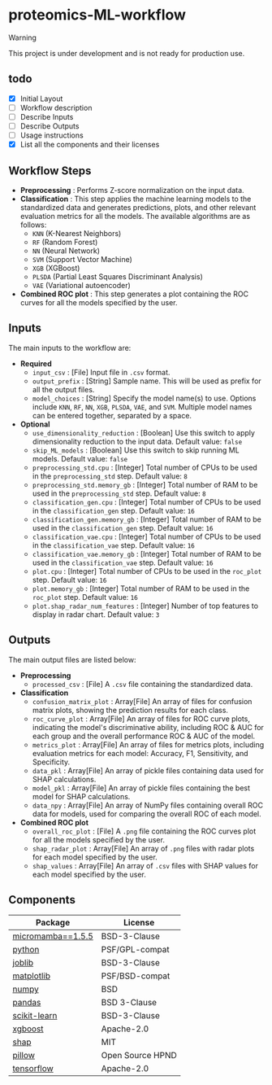 # proteomics-ML-workflow

> [!WARNING]
> This project is under development and is not ready for production use.

## todo

- [x] Initial Layout
- [ ] Workflow description
- [ ] Describe Inputs
- [ ] Describe Outputs
- [ ] Usage instructions
- [x] List all the components and their licenses

## Workflow Steps

- **Preprocessing** : Performs Z-score normalization on the input data.
- **Classification** : This step applies the machine learning models to the standardized data and generates predictions, plots, and other relevant evaluation metrics for all the models. The available algorithms are as follows:
  - `KNN` (K-Nearest Neighbors)
  - `RF` (Random Forest)
  - `NN` (Neural Network)
  - `SVM` (Support Vector Machine)
  - `XGB` (XGBoost)
  - `PLSDA` (Partial Least Squares Discriminant Analysis)
  - `VAE` (Variational autoencoder)
- **Combined ROC plot** : This step generates a plot containing the ROC curves for all the models specified by the user.

## Inputs

The main inputs to the workflow are:

- **Required**
  - `input_csv` : [File] Input file in `.csv` format.
  - `output_prefix` : [String] Sample name. This will be used as prefix for all the output files.
  - `model_choices` : [String] Specify the model name(s) to use. Options include `KNN`, `RF`, `NN`, `XGB`, `PLSDA`, `VAE`, and `SVM`. Multiple model names can be entered together, separated by a space.
- **Optional**
  - `use_dimensionality_reduction` : [Boolean] Use this switch to apply dimensionality reduction to the input data. Default value: `false`
  - `skip_ML_models` : [Boolean] Use this switch to skip running ML models. Default value: `false`
  - `preprocessing_std.cpu` : [Integer] Total number of CPUs to be used in the `preprocessing_std` step. Default value: `8`
  - `preprocessing_std.memory_gb` : [Integer] Total number of RAM to be used in the `preprocessing_std` step. Default value: `8`
  - `classification_gen.cpu` : [Integer] Total number of CPUs to be used in the `classification_gen` step. Default value: `16`
  - `classification_gen.memory_gb` : [Integer] Total number of RAM to be used in the `classification_gen` step. Default value: `16`
  - `classification_vae.cpu` : [Integer] Total number of CPUs to be used in the `classification_vae` step. Default value: `16`
  - `classification_vae.memory_gb` : [Integer] Total number of RAM to be used in the `classification_vae` step. Default value: `16`
  - `plot.cpu` : [Integer] Total number of CPUs to be used in the `roc_plot` step. Default value: `16`
  - `plot.memory_gb` : [Integer] Total number of RAM to be used in the `roc_plot` step. Default value: `16`
  - `plot.shap_radar_num_features` : [Integer] Number of top features to display in radar chart. Default value: `3`

## Outputs

The main output files are listed below:

- **Preprocessing**
  - `processed_csv` : [File] A `.csv` file containing the standardized data.
- **Classification**
  - `confusion_matrix_plot` : Array[File] An array of files for confusion matrix plots, showing the prediction results for each class.
  - `roc_curve_plot` : Array[File] An array of files for ROC curve plots, indicating the model's discriminative ability, including ROC & AUC for each group and the overall performance ROC & AUC of the model.
  - `metrics_plot` : Array[File] An array of files for metrics plots, including evaluation metrics for each model: Accuracy, F1, Sensitivity, and Specificity.
  - `data_pkl` : Array[File] An array of pickle files containing data used for SHAP calculations.
  - `model_pkl` : Array[File] An array of pickle files containing the best model for SHAP calculations.
  - `data_npy` : Array[File]  An array of NumPy files containing overall ROC data for models, used for comparing the overall ROC of each model.
- **Combined ROC plot**
  - `overall_roc_plot` : [File] A `.png` file containing the ROC curves plot for all the models specified by the user.
  - `shap_radar_plot` : Array[File] An array of `.png` files with radar plots for each model specified by the user.
  - `shap_values` : Array[File] An array of `.csv` files with SHAP values for each model specified by the user.

## Components

| Package | License |
|---------|---------|
| [micromamba==1.5.5](www.github.com/mamba-org/mamba#micromamba) | BSD-3-Clause |
| [python](www.python.org/) | PSF/GPL-compat |
| [joblib](www.github.com/joblib/joblib) | BSD-3-Clause |
| [matplotlib](www.matplotlib.org) | PSF/BSD-compat |
| [numpy](www.numpy.org/) | BSD |
| [pandas](www.pandas.pydata.org/) | BSD 3-Clause |
| [scikit-learn](www.scikit-learn.org) | BSD-3-Clause |
| [xgboost](https://github.com/dmlc/xgboost) |  Apache-2.0 |
| [shap](https://github.com/shap/shap) |  MIT |
| [pillow](https://github.com/python-pillow/Pillow) |  Open Source HPND |
| [tensorflow](https://github.com/tensorflow/tensorflow) |  Apache-2.0 |
